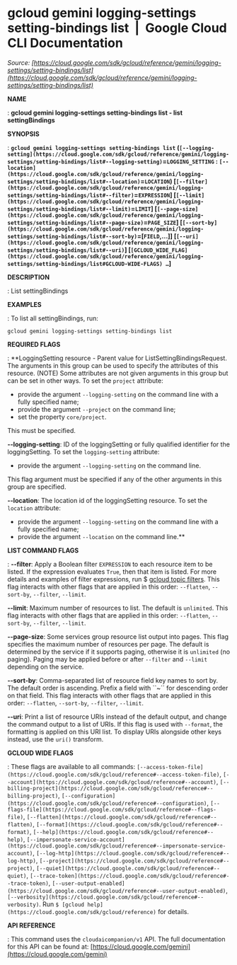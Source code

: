 # gcloud gemini logging-settings setting-bindings list  |  Google Cloud CLI Documentation

*Source: [https://cloud.google.com/sdk/gcloud/reference/gemini/logging-settings/setting-bindings/list](https://cloud.google.com/sdk/gcloud/reference/gemini/logging-settings/setting-bindings/list)*

**NAME**

: **gcloud gemini logging-settings setting-bindings list - list settingBindings**

**SYNOPSIS**

: **`gcloud gemini logging-settings setting-bindings list` (`[--logging-setting](https://cloud.google.com/sdk/gcloud/reference/gemini/logging-settings/setting-bindings/list#--logging-setting)`=`LOGGING_SETTING` : `[--location](https://cloud.google.com/sdk/gcloud/reference/gemini/logging-settings/setting-bindings/list#--location)`=`LOCATION`) [`[--filter](https://cloud.google.com/sdk/gcloud/reference/gemini/logging-settings/setting-bindings/list#--filter)`=`EXPRESSION`] [`[--limit](https://cloud.google.com/sdk/gcloud/reference/gemini/logging-settings/setting-bindings/list#--limit)`=`LIMIT`] [`[--page-size](https://cloud.google.com/sdk/gcloud/reference/gemini/logging-settings/setting-bindings/list#--page-size)`=`PAGE_SIZE`] [`[--sort-by](https://cloud.google.com/sdk/gcloud/reference/gemini/logging-settings/setting-bindings/list#--sort-by)`=[`FIELD`,…]] [`[--uri](https://cloud.google.com/sdk/gcloud/reference/gemini/logging-settings/setting-bindings/list#--uri)`] [`[GCLOUD_WIDE_FLAG](https://cloud.google.com/sdk/gcloud/reference/gemini/logging-settings/setting-bindings/list#GCLOUD-WIDE-FLAGS) …`]**

**DESCRIPTION**

: List settingBindings

**EXAMPLES**

: To list all settingBindings, run:

```
gcloud gemini logging-settings setting-bindings list
```

**REQUIRED FLAGS**

: **LoggingSetting resource - Parent value for ListSettingBindingsRequest. The
arguments in this group can be used to specify the attributes of this resource.
(NOTE) Some attributes are not given arguments in this group but can be set in
other ways.
To set the `project` attribute:

- provide the argument `--logging-setting` on the command line with a
fully specified name;
- provide the argument `--project` on the command line;
- set the property `core/project`.

This must be specified.

**--logging-setting**:
ID of the loggingSetting or fully qualified identifier for the loggingSetting.
To set the `logging-setting` attribute:

- provide the argument `--logging-setting` on the command line.

This flag argument must be specified if any of the other arguments in this group
are specified.

**--location**:
The location id of the loggingSetting resource.
To set the `location` attribute:

- provide the argument `--logging-setting` on the command line with a
fully specified name;
- provide the argument `--location` on the command line.**

**LIST COMMAND FLAGS**

: **--filter**:
Apply a Boolean filter `EXPRESSION` to each resource item
to be listed. If the expression evaluates `True`, then that item is
listed. For more details and examples of filter expressions, run $ [gcloud topic filters](https://cloud.google.com/sdk/gcloud/reference/topic/filters). This flag
interacts with other flags that are applied in this order:
`--flatten`, `--sort-by`, `--filter`,
`--limit`.

**--limit**:
Maximum number of resources to list. The default is `unlimited`. This
flag interacts with other flags that are applied in this order:
`--flatten`, `--sort-by`, `--filter`,
`--limit`.

**--page-size**:
Some services group resource list output into pages. This flag specifies the
maximum number of resources per page. The default is determined by the service
if it supports paging, otherwise it is `unlimited` (no paging).
Paging may be applied before or after `--filter` and
`--limit` depending on the service.

**--sort-by**:
Comma-separated list of resource field key names to sort by. The default order
is ascending. Prefix a field with ``~´´ for descending order on that
field. This flag interacts with other flags that are applied in this order:
`--flatten`, `--sort-by`, `--filter`,
`--limit`.

**--uri**:
Print a list of resource URIs instead of the default output, and change the
command output to a list of URIs. If this flag is used with
`--format`, the formatting is applied on this URI list. To display
URIs alongside other keys instead, use the `uri()` transform.

**GCLOUD WIDE FLAGS**

: These flags are available to all commands: `[--access-token-file](https://cloud.google.com/sdk/gcloud/reference#--access-token-file)`,
`[--account](https://cloud.google.com/sdk/gcloud/reference#--account)`, `[--billing-project](https://cloud.google.com/sdk/gcloud/reference#--billing-project)`,
`[--configuration](https://cloud.google.com/sdk/gcloud/reference#--configuration)`,
`[--flags-file](https://cloud.google.com/sdk/gcloud/reference#--flags-file)`,
`[--flatten](https://cloud.google.com/sdk/gcloud/reference#--flatten)`, `[--format](https://cloud.google.com/sdk/gcloud/reference#--format)`, `[--help](https://cloud.google.com/sdk/gcloud/reference#--help)`, `[--impersonate-service-account](https://cloud.google.com/sdk/gcloud/reference#--impersonate-service-account)`,
`[--log-http](https://cloud.google.com/sdk/gcloud/reference#--log-http)`,
`[--project](https://cloud.google.com/sdk/gcloud/reference#--project)`, `[--quiet](https://cloud.google.com/sdk/gcloud/reference#--quiet)`, `[--trace-token](https://cloud.google.com/sdk/gcloud/reference#--trace-token)`, `[--user-output-enabled](https://cloud.google.com/sdk/gcloud/reference#--user-output-enabled)`,
`[--verbosity](https://cloud.google.com/sdk/gcloud/reference#--verbosity)`.
Run `$ [gcloud help](https://cloud.google.com/sdk/gcloud/reference)` for details.

**API REFERENCE**

: This command uses the `cloudaicompanion/v1` API. The full
documentation for this API can be found at: [https://cloud.google.com/gemini](https://cloud.google.com/gemini)